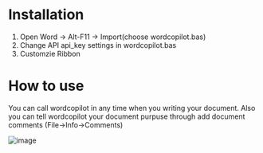 # Installation

1. Open Word -> Alt-F11 -> Import(choose wordcopilot.bas)
2. Change API api_key settings in wordcopilot.bas
3. Customzie Ribbon


# How to use

You can call wordcopilot in any time when you writing your document.
Also you can tell wordcopilot your document purpuse through add document comments (File->Info->Comments)

![image](https://user-images.githubusercontent.com/83263744/227417600-1ed7bd7b-8f30-42d8-af4e-33d7e8d03303.png)
